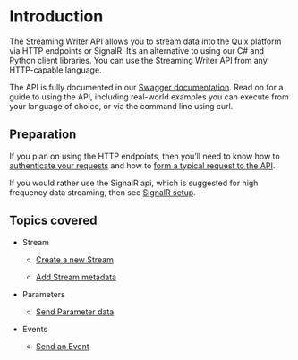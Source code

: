 # Introduction

The Streaming Writer API allows you to stream data into the Quix
platform via HTTP endpoints or SignalR. It’s an alternative to using our
C\# and Python client libraries. You can use the Streaming Writer API from any
HTTP-capable language.

The API is fully documented in our [Swagger
documentation](get-swagger.md). Read on for a
guide to using the API, including real-world examples you can execute
from your language of choice, or via the command line using curl.

## Preparation

If you plan on using the HTTP endpoints, then you’ll need to know how to
[authenticate your requests](authenticate.md)
and how to [form a typical request to the API](request.md).

If you would rather use the SignalR api, which is suggested for high
frequency data streaming, then see [SignalR setup](../streaming-reader-api/signalr.md).

## Topics covered

  - Stream
    
      - [Create a new Stream](create-stream.md)
    
      - [Add Stream metadata](stream-metadata.md)

  - Parameters
    
      - [Send Parameter data](send-data.md)

  - Events
    
      - [Send an Event](send-event.md)
